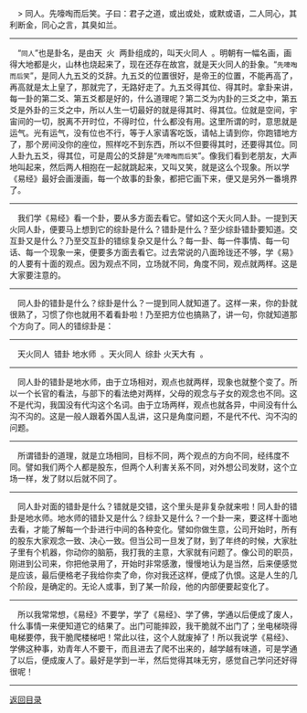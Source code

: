 &emsp;> 同人。先嚎啕而后笑。子曰：君子之道，或出或处，或默或语，二人同心，其利断金，同心之言，其臭如兰。
___
&emsp;“``同人``”也是卦名，是由天  火  两卦组成的，叫天火同人  。明朝有一幅名画，画得大地都是火，山林也烧起来了，现在还存在故宫，就是天火同人的卦象。“``先嚎啕而后笑``”，是同人九五爻的爻辞。九五爻的位置很好，是帝王的位置，不能再高了，再高就是太上皇了，那就完了，无路好走了。九五爻得其位、得其时。拿卦来讲，每一卦的第二爻、第五爻都是好的，什么道理呢？第二爻为内卦的三爻之中，第五爻是外卦的三爻之中，所以人生一切最好的就是得其时、得其位。位就是空间，宇宙间的一切，脱离不开时位，不得时位，什么都没有用。这里所谓的时，意思就是运气。光有运气，没有位也不行，等于人家请客吃饭，请帖上请到你，你跑错地方了，那个房间没你的座位，照样吃不到东西，所以不但要得其时，还要得其位。同人卦九五爻，得其位，可是周公的爻辞是“``先嚎啕而后笑``”。像我们看到老朋友，大声地叫起来，然后两人相抱在一起就跳起来，又叫又笑，就是这么个现象。所以学《易经》最好会画漫画，每一个故事的卦象，都把它画下来，便又是另外一番境界了。
___
&emsp;我们学《易经》看一个卦，要从多方面去看它。譬如这个天火同人卦。一提到天火同人卦，便要马上想到它的综卦是什么？错卦是什么？至少综卦错卦要知道。交互卦又是什么？乃至交互卦的错综复杂又是什么？每一卦、每一件事情、每一句话、每一个现象一来，便要多方面去看它。过去常说的八面玲珑还不够，学《易》的人要有十面的观点。因为观点不同，立场就不同，角度不同，观点就两样。这是大家要注意的。
___
&emsp;同人卦的错卦是什么？综卦是什么？一提到同人就知道了。这样一来，你的卦就很熟了，习惯了你也就用不着看卦啦！乃至把方位也搞熟了，讲一句，你就知道那个方向了。同人的错综卦是：
___
&emsp;天火同人  错卦  地水师  。天火同人  综卦  火天大有  。
___
&emsp;同人卦的错卦是地水师，由于立场相对，观点也就两样，现象也就整个变了。所以一个长官的看法，与部下的看法绝对两样，父母的观念与子女的观念也不同。这不是代沟，我国没有代沟这个名词。由于立场两样，观点也就各异，中间没有什么沟不沟的。这是一般人跟着外国人乱讲，这只是角度问题，不是代不代、沟不沟的问题。
___
&emsp;所谓错卦的道理，就是立场相同，目标不同，两个观点的方向不同，经纬度不同。譬如我们两个人都是股东，但两个人利害关系不同，对外想公司发财，这个立场一样，发了财以后就不同了。
___
&emsp;同人卦对面的错卦是什么？错就是交错，这个里头是非复杂就来啦！同人卦的错卦是地水师。地水师的错卦又是什么？综卦又是什么？一个卦一来，要这样十面地去看，才能了解每一个卦进行中间的各种变化。譬如你做生意，公司开始时，所有的股东大家观念一致、决心一致。但当公司一旦发了财，到了年终的时候，大家肚子里有个机器，你动你的脑筋，我打我的主意，大家就有问题了。像公司的职员，刚进到公司来，你把他录用了，开始时非常感激，慢慢地认为是当然，后来便感觉是应该，最后便格老子我给你卖了命，你对我还这样，便成了仇恨。这是人生的几个阶段，是确定的。无论人或事，到了某一阶段，他的内部便要起变化了。
___
&emsp;所以我常常想，《易经》不要学，学了《易经》、学了佛，学通以后便成了废人，什么事情一来便知道它的结果了。出门可能摔跤，我干脆就不出门了；坐电梯晓得电梯要停，我干脆爬楼梯吧！常此以往，这个人就废掉了！所以我说学《易经》、学佛这种事，劝青年人不要干，而且进去了爬不出来的，越学越有味道，可是学通了以后，便成废人了。最好是学到一半，然后觉得其味无穷，感觉自己学问还好得很呢！
___
[返回目录](../../master/README.md#目录)
